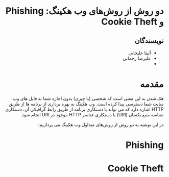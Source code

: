 <div dir="rtl">

# دو روش از روش‌های وب هکینگ: Phishing و Cookie Theft

## نویسندگان

- آنیتا علیخانی
- علیرضا رحمانی
- 

# مقدمه

هک شدن به این معنی است که شخصی (یا چیزی) بدون اجازه شما به فایل های وب سایت شما دسترسی پیدا کرده است.
وب هکینگ به بهره برداری از برنامه ها از طریق HTTP اشاره دارد که می تواند با دستکاری برنامه از طریق رابط گرافیکی آن، دستکاری شناسه منبع یکسان (URI) یا دستکاری عناصر HTTP موجود در URI انجام شود.

در این نوشته به دو روش از روش‌های متداول وب هکینگ می پردازیم:

# Phishing


# Cookie Theft


